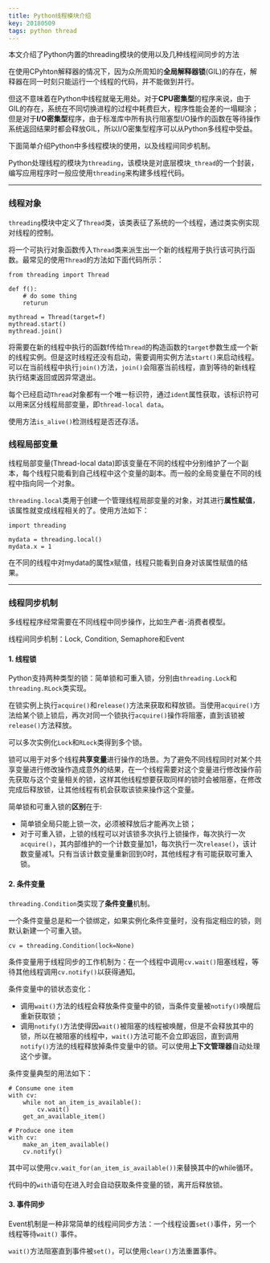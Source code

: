 ```yaml
---
title: Python线程模块介绍
key: 20180509
tags: python thread
---
```


本文介绍了Python内置的threading模块的使用以及几种线程间同步的方法
<!--more-->

在使用CPyhton解释器的情况下，因为众所周知的**全局解释器锁**(GIL)的存在，解释器在同一时刻只能运行一个线程的代码，并不能做到并行。

但这不意味着在Python中线程就毫无用处。对于**CPU密集型**的程序来说，由于GIL的存在，系统在不同切换进程的过程中耗费巨大，程序性能会差的一塌糊涂；但是对于**I/O密集型**程序，由于标准库中所有执行阻塞型I/O操作的函数在等待操作系统返回结果时都会释放GIL，所以I/O密集型程序可以从Python多线程中受益。

下面简单介绍Python中多线程模块的使用，以及线程间同步机制。

Python处理线程的模块为`threading`，该模块是对底层模块`_thread`的一个封装，编写应用程序时一般应使用`threading`来构建多线程代码。

---

### 线程对象

`threading`模块中定义了`Thread`类，该类表征了系统的一个线程，通过类实例实现对线程的控制。

将一个可执行对象函数传入`Thread`类来派生出一个新的线程用于执行该可执行函数。最常见的使用`Thread`的方法如下面代码所示：
```
from threading import Thread

def f():
    # do some thing
    returun

mythread = Thread(target=f)
mythread.start()
mythread.join()
```
将需要在新的线程中执行的函数f传给`Thread`的构造函数的`target`参数生成一个新的线程实例。但是这时线程还没有启动，需要调用实例方法`start()`来启动线程。可以在当前线程中执行`join()`方法，`join()`会阻塞当前线程，直到等待的新线程执行结束返回或因异常退出。

每个已经启动`Thread`对象都有一个唯一标识符，通过`ident`属性获取，该标识符可以用来区分线程局部变量，即`thread-local data`。

使用方法`is_alive()`检测线程是否还存活。

### 线程局部变量

线程局部变量(Thread-local data)即该变量在不同的线程中分别维护了一个副本，每个线程只能看到自己线程中这个变量的副本。而一般的全局变量在不同的线程中指向同一个对象。

`threading.local`类用于创建一个管理线程局部变量的对象，对其进行**属性赋值**，该属性就变成线程相关的了。使用方法如下：
```
import threading

mydata = threading.local()
mydata.x = 1
```
在不同的线程中对mydata的属性x赋值，线程只能看到自身对该属性赋值的结果。

---

### 线程同步机制

多线程程序经常需要在不同线程中同步操作，比如生产者-消费者模型。

线程间同步机制：Lock, Condition, Semaphore和Event

#### 1. 线程锁

Python支持两种类型的锁：简单锁和可重入锁，分别由`threading.Lock`和`threading.RLock`类实现。

在锁实例上执行`acquire()`和`release()`方法来获取和释放锁。当使用`acquire()`方法给某个锁上锁后，再次对同一个锁执行`acquire()`操作将阻塞，直到该锁被`release()`方法释放。

可以多次实例化`Lock`和`RLock`类得到多个锁。

锁可以用于对多个线程**共享变量**进行操作的场景。为了避免不同线程同时对某个共享变量进行修改操作造成意外的结果，在一个线程需要对这个变量进行修改操作前先获取与这个变量相关的锁，这样其他线程想要获取同样的锁时会被阻塞，在修改完成后释放锁，让其他线程有机会获取该锁来操作这个变量。

简单锁和可重入锁的**区别**在于:

- 简单锁全局只能上锁一次，必须被释放后才能再次上锁；
- 对于可重入锁，上锁的线程可以对该锁多次执行上锁操作，每次执行一次`acquire()`，其内部维护的一个计数变量加1，每次执行一次`release()`，该计数变量减1。只有当该计数变量重新回到0时，其他线程才有可能获取可重入锁。

#### 2. 条件变量

`threading.Condition`类实现了**条件变量**机制。

一个条件变量总是和一个锁绑定，如果实例化条件变量时，没有指定相应的锁，则默认新建一个可重入锁。

```
cv = threading.Condition(lock=None)
```

条件变量用于线程同步的工作机制为：在一个线程中调用`cv.wait()`阻塞线程，等待其他线程调用`cv.notify()`以获得通知。

条件变量中的锁状态变化：
- 调用`wait()`方法的线程会释放条件变量中的锁，当条件变量被`notify()`唤醒后重新获取锁；
- 调用`notify()`方法使得因`wait()`被阻塞的线程被唤醒，但是不会释放其中的锁，所以在被阻塞的线程中，`wait()`方法可能不会立即返回，直到调用`notify()`方法的线程释放掉条件变量中的锁。可以使用**上下文管理器**自动处理这个步骤。

条件变量典型的用法如下：
```
# Consume one item
with cv:
    while not an_item_is_available():
        cv.wait()
    get_an_available_item()

# Produce one item
with cv:
    make_an_item_available()
    cv.notify()
```

其中可以使用`cv.wait_for(an_item_is_available())`来替换其中的while循环。

代码中的`with`语句在进入时会自动获取条件变量的锁，离开后释放锁。

#### 3. 事件同步

Event机制是一种非常简单的线程间同步方法：一个线程设置`set()`事件，另一个线程等待`wait()` 事件。

`wait()`方法阻塞直到事件被`set()`，可以使用`clear()`方法重置事件。





